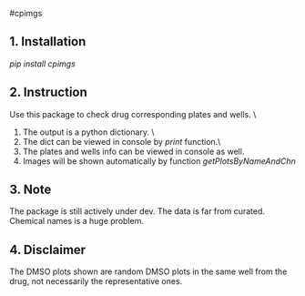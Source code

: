 #cpimgs

## 1. Installation
_pip install cpimgs_

## 2. Instruction
Use this package to check drug corresponding plates and wells. \
1. The output is a python dictionary. \
2. The dict can be viewed in console by _print_ function.\
3. The plates and wells info can be viewed in console as well.
4. Images will be shown automatically by function _getPlotsByNameAndChn_

## 3. Note
The package is still actively under dev. The data is far from curated. Chemical names is a huge problem.

## 4. Disclaimer
The DMSO plots shown are random DMSO plots in the same well from the drug, not necessarily the representative ones.
